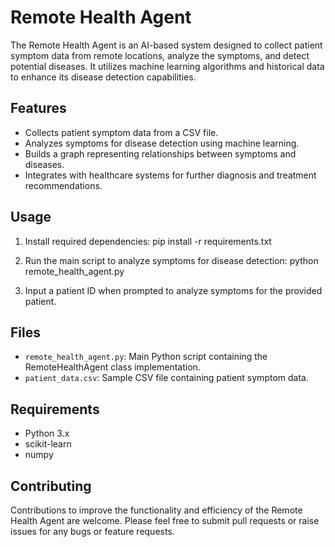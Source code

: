 # Remote Health Agent

The Remote Health Agent is an AI-based system designed to collect patient symptom data from remote locations, analyze the symptoms, and detect potential diseases. It utilizes machine learning algorithms and historical data to enhance its disease detection capabilities.

## Features

- Collects patient symptom data from a CSV file.
- Analyzes symptoms for disease detection using machine learning.
- Builds a graph representing relationships between symptoms and diseases.
- Integrates with healthcare systems for further diagnosis and treatment recommendations.

## Usage

1. Install required dependencies:
pip install -r requirements.txt

2. Run the main script to analyze symptoms for disease detection:
python remote_health_agent.py

3. Input a patient ID when prompted to analyze symptoms for the provided patient.

## Files

- `remote_health_agent.py`: Main Python script containing the RemoteHealthAgent class implementation.
- `patient_data.csv`: Sample CSV file containing patient symptom data.

## Requirements

- Python 3.x
- scikit-learn
- numpy

## Contributing
Contributions to improve the functionality and efficiency of the Remote Health Agent are welcome. Please feel free to submit pull requests or raise issues for any bugs or feature requests.


